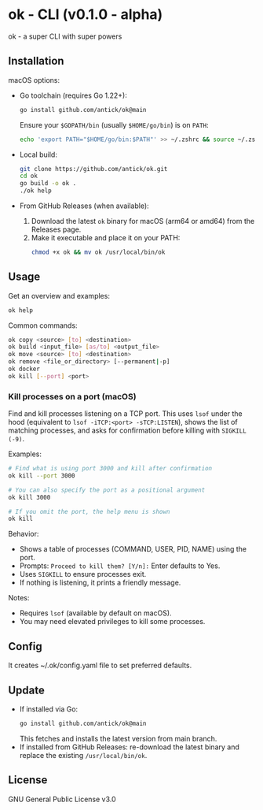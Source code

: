 # ok - CLI (v0.1.0 - alpha)
ok - a super CLI with super powers

## Installation

macOS options:

- Go toolchain (requires Go 1.22+):
  ```bash
  go install github.com/antick/ok@main
  ```
  Ensure your `$GOPATH/bin` (usually `$HOME/go/bin`) is on `PATH`:
  ```bash
  echo 'export PATH="$HOME/go/bin:$PATH"' >> ~/.zshrc && source ~/.zshrc
  ```

- Local build:
  ```bash
  git clone https://github.com/antick/ok.git
  cd ok
  go build -o ok .
  ./ok help
  ```

- From GitHub Releases (when available):
  1. Download the latest `ok` binary for macOS (arm64 or amd64) from the Releases page.
  2. Make it executable and place it on your PATH:
     ```bash
     chmod +x ok && mv ok /usr/local/bin/ok
     ```

## Usage

Get an overview and examples:
```bash
ok help
```

Common commands:
```bash
ok copy <source> [to] <destination>
ok build <input_file> [as/to] <output_file>
ok move <source> [to] <destination>
ok remove <file_or_directory> [--permanent|-p]
ok docker
ok kill [--port] <port>
```

### Kill processes on a port (macOS)

Find and kill processes listening on a TCP port. This uses `lsof` under the hood (equivalent to `lsof -iTCP:<port> -sTCP:LISTEN`), shows the list of matching processes, and asks for confirmation before killing with `SIGKILL (-9)`.

Examples:
```bash
# Find what is using port 3000 and kill after confirmation
ok kill --port 3000

# You can also specify the port as a positional argument
ok kill 3000

# If you omit the port, the help menu is shown
ok kill
```

Behavior:
- Shows a table of processes (COMMAND, USER, PID, NAME) using the port.
- Prompts: `Proceed to kill them? [Y/n]:` Enter defaults to Yes.
- Uses `SIGKILL` to ensure processes exit.
- If nothing is listening, it prints a friendly message.

Notes:
- Requires `lsof` (available by default on macOS).
- You may need elevated privileges to kill some processes.

## Config

It creates ~/.ok/config.yaml file to set preferred defaults.

## Update

- If installed via Go:
  ```bash
  go install github.com/antick/ok@main
  ```
  This fetches and installs the latest version from main branch.
- If installed from GitHub Releases: re-download the latest binary and replace the existing `/usr/local/bin/ok`.

## License

GNU General Public License v3.0
